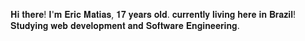 𝐇𝐢 𝐭𝐡𝐞𝐫𝐞! 𝐈'𝐦 𝐄𝐫𝐢𝐜 𝐌𝐚𝐭𝐢𝐚𝐬, 𝟏𝟕 𝐲𝐞𝐚𝐫𝐬 𝐨𝐥𝐝. 𝐜𝐮𝐫𝐫𝐞𝐧𝐭𝐥𝐲 𝐥𝐢𝐯𝐢𝐧𝐠 𝐡𝐞𝐫𝐞 𝐢𝐧 𝐁𝐫𝐚𝐳𝐢𝐥! 𝐒𝐭𝐮𝐝𝐲𝐢𝐧𝐠 𝐰𝐞𝐛 𝐝𝐞𝐯𝐞𝐥𝐨𝐩𝐦𝐞𝐧𝐭 𝐚𝐧𝐝 𝐒𝐨𝐟𝐭𝐰𝐚𝐫𝐞 𝐄𝐧𝐠𝐢𝐧𝐞𝐞𝐫𝐢𝐧𝐠.

